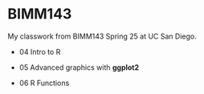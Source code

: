 # BIMM143
My classwork from BIMM143 Spring 25 at UC San Diego. 

- 04 Intro to R

- 05 Advanced graphics with **ggplot2**

- 06 R Functions

